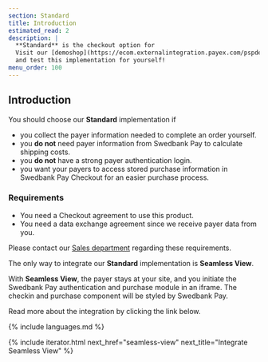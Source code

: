 ```yaml
---
section: Standard
title: Introduction
estimated_read: 2
description: |
  **Standard** is the checkout option for
  Visit our [demoshop](https://ecom.externalintegration.payex.com/pspdemoshop)
  and test this implementation for yourself!
menu_order: 100
---
```


## Introduction

You should choose our **Standard** implementation if

-   you collect the payer information needed to complete an order yourself.
-   you **do not** need payer information from Swedbank Pay to calculate
    shipping costs.
-   you **do not** have a strong payer authentication login.
-   you want your payers to access stored purchase information in Swedbank Pay
    Checkout for an easier purchase process.

### Requirements

-   You need a Checkout agreement to use this product.
-   You need a data exchange agreement since we receive payer data from you.

Please contact our [Sales department][contact-sales] regarding these
requirements.

The only way to integrate our **Standard** implementation is **Seamless View**.

With **Seamless View**, the payer stays at your site, and you initiate the
Swedbank Pay authentication and purchase module in an iframe. The checkin and
purchase component will be styled by Swedbank Pay.

Read more about the integration by clicking the link below.

{% include languages.md %}

{% include iterator.html next_href="seamless-view"
                         next_title="Integrate Seamless View" %}

[contact-sales]: /contact/
